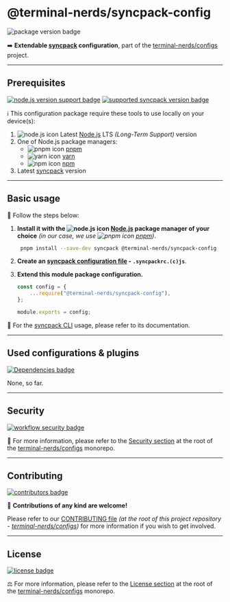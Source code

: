 # @terminal-nerds/syncpack-config

![package version badge]

➡️ **Extendable [syncpack] configuration**, part of the
[terminal-nerds/configs] project.

[terminal-nerds/configs]: https://github.com/terminal-nerds/configs
[package version badge]: https://img.shields.io/npm/v/@terminal-nerds/syncpack-config/latest?style=for-the-badge&logo=npm
[syncpack]: https://github.com/JamieMason/syncpack
[terminal-nerds/configs]: https://github.com/terminal-nerds/configs

---

## Prerequisites

[![node.js version support badge]][node.js]
[![supported syncpack version badge]][syncpack cli]

[node.js version support badge]: https://img.shields.io/node/v-lts/@terminal-nerds/syncpack-config?style=for-the-badge&logo=nodedotjs
[supported syncpack version badge]: https://img.shields.io/github/package-json/dependency-version/terminal-nerds/configs/peer/syncpack?filename=packages%2Fsyncpack%2Fpackage.json&style=for-the-badge

ℹ️ This configuration package require these tools to use locally on your
device(s):

1. ![node.js icon] Latest [Node.js] LTS _(Long-Term Support)_ version
1. One of Node.js package managers:
    - ![pnpm icon] [pnpm]
    - ![yarn icon] [yarn]
    - ![npm icon] [npm]
1. Latest [syncpack] version

[node.js]: https://nodejs.org/en/
[node.js icon]: https://api.iconify.design/logos/nodejs-icon.svg
[pnpm]: https://pnpm.io/
[pnpm icon]: https://api.iconify.design/vscode-icons/file-type-light-pnpm.svg
[npm]: https://npmjs.com/
[npm icon]: https://api.iconify.design/logos/npm-icon.svg
[yarn]: https://yarnpkg.com/
[yarn icon]: https://api.iconify.design/logos/yarn.svg

---

## Basic usage

👣 Follow the steps below:

1. **Install it with the ![node.js icon] [Node.js] package manager of your
   choice** _(in our case, we use ![pnpm icon] [pnpm])_.

    ```sh
     pnpm install --save-dev syncpack @terminal-nerds/syncpack-config
    ```

1. **Create an [syncpack configuration file] - `.syncpackrc.(c)js`**.

1. **Extend this module package configuration.**

    ```js
    const config = {
    	...require("@terminal-nerds/syncpack-config"),
    };

    module.exports = config;
    ```

📖 For the [syncpack CLI] usage, please refer to its documentation.

[syncpack configuration file]: https://github.com/JamieMason/syncpack#-configuration-file
[syncpack cli]: https://github.com/JamieMason/syncpack#-commands

---

## Used configurations & plugins

[![Dependencies badge]][dependencies url]

None, so far.

[dependencies badge]: https://img.shields.io/librariesio/release/npm/@terminal-nerds/syncpack-config?style=for-the-badge
[dependencies url]: https://libraries.io/npm/@terminal-nerds%2Fsyncpack-config

---

## Security

[![workflow security badge]][security policy]

🔐 For more information, please refer to the [Security section] at the root of the
[terminal-nerds/configs] monorepo.

[workflow security badge]: https://img.shields.io/github/workflow/status/terminal-nerds/configs/Maintenance?label=Security&logo=github&style=for-the-badge
[security section]: https://github.com/terminal-nerds/configs#security
[security policy]: https://github.com/terminal-nerds/configs/security/policy

---

## Contributing

[![contributors badge]][contributors url]

🤝 **Contributions of any kind are welcome!**

Please refer to our [CONTRIBUTING file]
_(at the root of this project repository - [terminal-nerds/configs])_
for more information if you wish to get involved.

[contributing file]: https://github.com/terminal-nerds/configs/blob/main/.github/CONTRIBUTING.md
[contributors badge]: https://img.shields.io/github/contributors/terminal-nerds/configs?style=for-the-badge
[contributors url]: https://github.com/terminal-nerds/configs#contributors

---

## License

[![license badge]][license]

⚖️ For more information, please refer to the [License section] at the root of
the [terminal-nerds/configs] monorepo.

[license badge]: https://img.shields.io/github/license/terminal-nerds/configs?style=for-the-badge
[license]: https://github.com/terminal-nerds/configs/blob/main/LICENSE.md
[license section]: https://github.com/terminal-nerds/configs#License
